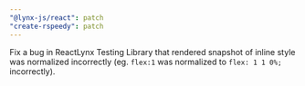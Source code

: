 ```yaml
---
"@lynx-js/react": patch
"create-rspeedy": patch
---
```


Fix a bug in ReactLynx Testing Library that rendered snapshot of inline style was normalized incorrectly (eg. `flex:1` was normalized to `flex: 1 1 0%;` incorrectly).
